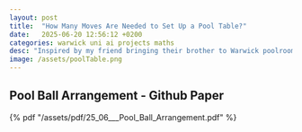 ```yaml
---
layout: post
title:  "How Many Moves Are Needed to Set Up a Pool Table?"
date:   2025-06-20 12:56:12 +0200
categories: warwick uni ai projects maths
desc: "Inspired by my friend bringing their brother to Warwick poolroom. He asked the question: what's the expected value from a random arrangement to get to the starting position for pool?"
image: /assets/poolTable.png
---
```


## Pool Ball Arrangement - Github Paper

{% pdf "/assets/pdf/25_06___Pool_Ball_Arrangement.pdf" %}








